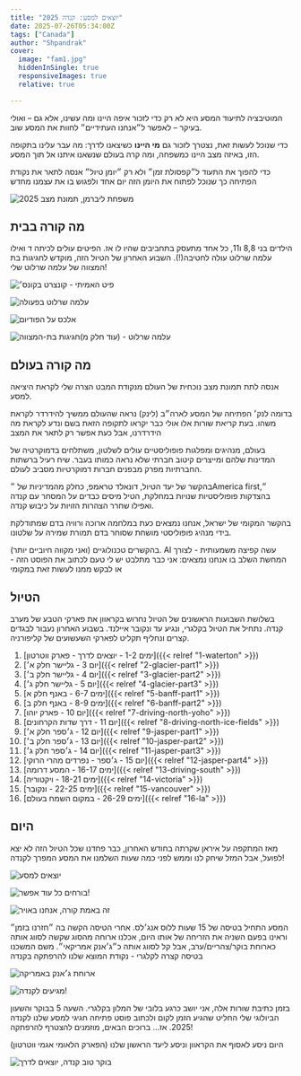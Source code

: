 ```yaml
---
title: "יוצאים למסע: קנדה 2025"
date: 2025-07-26T05:34:00Z
tags: ["Canada"]
author: "Shpandrak"
cover:
  image: "fam1.jpg"
  hiddenInSingle: true
  responsiveImages: true
  relative: true

---
```

המוטיבציה לתיעוד המסע היא לא רק כדי לזכור איפה היינו ומה עשינו, אלא גם – ואולי בעיקר – לאפשר ל״אנחנו העתידיים״ לחוות את המסע שוב.

כדי שנוכל לעשות זאת, נצטרך לזכור גם **מי היינו** כשיצאנו לדרך: מה עבר עלינו בתקופה הזו, באיזה מצב היינו כמשפחה, ומה קרה בעולם שנשאנו איתנו אל תוך המסע.

כדי להפוך את התעוד ל״קפסולת זמן״ ולא רק ״יומן טיול״ אנסה לתאר את נקודת הפתיחה כך שנוכל לפתוח את היומן הזה יום אחד ולפגוש בו את עצמנו מחדש

![משפחת ליברמן, תמונת מצב 2025](fam1.jpg "משפחת ליברמן, תמונת מצב 2025")

## מה קורה בבית

הילדים בני 8,8 ו11, כל אחד מתעסק בתחביבים שהיו לו אז. הפיטים עולים לכיתה ד ואילו עלמה שרלוט עולה לחטיבה(!). השבוע האחרון של הטיול הזה, מוקדש לחגיגות בת המצווה של עלמה שרלוט שלי!

![פיט האמיתי - קונצרט בקונס׳](pete-piano.jpg "פיט האמיתי - קונצרט בקונס׳")

![עלמה שרלוט בפעולה](acRG.jpg "עלמה שרלוט בפעולה")

![אלכס על הפודיום](alexRG.jpg "אלכס על הפודיום")

![עלמה שרלוט - (עוד חלק מ)חגיגות בת-המצווה](acBM.jpg "עלמה שרלוט - (עוד חלק מ)חגיגות בת-המצווה")

## מה קורה בעולם

אנסה לתת תמונת מצב נוכחית של העולם מנקודת המבט הצרה שלי לקראת היציאה למסע.

בדומה לנק׳ הפתיחה של המסע לארה״ב (לינק) נראה שהעולם ממשיך להידרדר לקראת משהו. בעת קריאת שורות אלו אולי כבר יקראו לתקופה הזאת בשם ונדע לקראת מה הידרדרנו, אבל כעת אפשר רק לתאר את המצב

בעולם, מנהיגים ומפלגות פופוליסטיים עולים לשלטון, משתלחים בדמוקרטיה של המדינות שלהם ומייצרים קיטוב חברתי שלא נראה כמותו בעבר. שיח רעיל ברשתות החברתיות מפרק מבפנים חברות דמוקרטיות מסביב לעולם.

בהקשר של יעד הטיול, דונאלד טראמפ, כחלק מהמדיניות של ״America first״, בהצדקות פופוליסטיות שנויות במחלקת, הטיל מיסים כבדים על המסחר עם קנדה ואפילו שחרר הצהרות הזויות על כיבוש קנדה.

בהקשר המקומי של ישראל, אנחנו נמצאים כעת במלחמה ארוכה ורוויה בדם שמתודלקת בידי מנהיג פופוליסטי מושחת שסוחר בדם תמורת שמירה על שלטונו.

בהקשרים טכנולוגיים (ואני מקווה חיוביים יותר). AI עשה קפיצה משמעותית  - לצורך המחשת השלב בו אנחנו נמצאים: אני כבר מתלבט יש לי טעם לכתוב את הפוסט הזה - או לבקש ממנו לעשות זאת במקומי

## הטיול

בשלושת השבועות הראשונים של הטיול נחרוש בקראוון את פארקי הטבע של מערב קנדה. נתחיל את הטיול בקלגרי, ונגיע עד ונקובר איילנד. בשבוע האחרון נעבור לבגדים קצרים ונחליף תקליט לפארקי השעשועים של קליפורניה.

1. [ימים 1-2 - יוצאים לדרך - פארק ווטרטון]({{< relref "1-waterton" >}})
2. [יום 3 - גליישר חלק א׳]({{< relref "2-glacier-part1" >}})
3. [יום 4 - גליישר חלק ב׳]({{< relref "3-glacier-part2" >}})
4. [יום 5 - גליישר חלק ג׳]({{< relref "4-glacier-part3" >}})
5. [ימים 6-7 - באנף חלק א]({{< relref "5-banff-part1" >}})
6. [ימים 8-9 - באנף חלק ב]({{< relref "6-banff-part2" >}})
7. [יום 10 - פארק יוהו]({{< relref "7-driving-north-yoho" >}})
8. [יום 11 - דרך שדות הקרחונים]({{< relref "8-driving-north-ice-fields" >}})
9. [יום 12 - ג׳ספר חלק א׳]({{< relref "9-jasper-part1" >}})
10. [יום 13 - ג׳ספר חלק ב׳]({{< relref "10-jasper-part2" >}})
11. [יום 14 - ג׳ספר חלק ג׳]({{< relref "11-jasper-part3" >}})
12. [יום 15 - ג׳ספר - נפרדים מהרי הרוקי]({{< relref "12-jasper-part4" >}})
13. [ימים 16-17 - המסע דרומה]({{< relref "13-driving-south" >}})
14. [ימים 18-21 - ויקטוריה]({{< relref "14-victoria" >}})
15. [ימים 22-25 - ונקובר]({{< relref "15-vancouver" >}})
16. [ימים 26-29 - במקום השמח בעולם]({{< relref "16-la" >}})



## היום

מאז המתקפה על איראן שקרתה בחודש האחרון, כבר פחדנו שכל הטיול הזה לא יצא לפועל, אבל המזל שיחק לנו וממש לפני כמה שעות השלמנו את המסע המפרך לקנדה!

![יוצאים למסע](taxi.jpg "יוצאים למסע")

![בורחים כל עוד אפשר!](TLVAirport.jpg "בורחים כל עוד אפשר!")

![זה באמת קורה, אנחנו באויר](plane.jpg "זה באמת קורה, אנחנו באויר")

המסע התחיל בטיסה של 15 שעות ללוס אנג׳לס. אחרי הטיסה הקשה בה ״חזרנו בזמן״ וראינו בפעם השניה את הזריחה של אותו היום, אכלנו ארוחה מהסוג שקשה לסווג אותה כארוחת בוקר/צהריים/ערב, אבל קל לסווג אותה כ״ג׳אנק אמריקאי״. משם המשכנו בטיסה קצרה לקלגרי - נקודת המוצא שלנו להרפתקה בקנדה

![ארוחת ג׳אנק באמריקה](LAXJunk.jpg "ארוחת ג׳אנק באמריקה")

![מגיעים לקנדה!](welcomCanda.jpg "מגיעים לקנדה!")

בזמן כתיבת שורות אלה, אני יושב כרגע בלובי של המלון בקלגרי. השעה 5 בבוקר והשעון הביולוגי שלי החליט שהגיע הזמן לקום ולכתוב פוסט פתיחה חגיגי למסע שלנו לקנדה 2025. אז... ברוכים הבאים, מוזמנים להצטרף להרפתקה!

היום ניסע לאסוף את הקראוון וניסע ליעד הראשון שלנו (הפארק הלאומי אגמי ווטרטון)

![בוקר טוב קנדה, יוצאים לדרך](calgaryLobby.jpg "בוקר טוב קנדה, יוצאים לדרך")